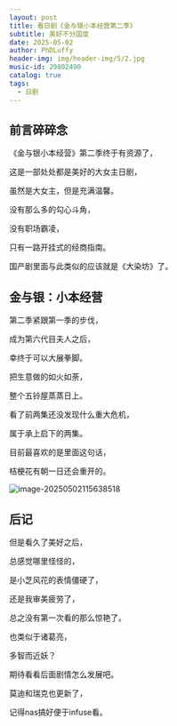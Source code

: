 ```yaml
---
layout: post
title: 看日剧《金与银小本经营第二季》
subtitle: 美好不分国度
date: 2025-05-02
author: PhDLuffy
header-img: img/header-img/5/2.jpg
music-id: 29802490
catalog: true
tags:
  - 日剧
---
```


## 前言碎碎念

《金与银小本经营》第二季终于有资源了，

这是一部处处都是美好的大女主日剧，

虽然是大女主，但是充满温馨。

没有那么多的勾心斗角，

没有职场霸凌，

只有一路开挂式的经商指南。

国产剧里面与此类似的应该就是《大染坊》了。

## 金与银：小本经营

第二季紧跟第一季的步伐，

成为第六代目夫人之后，

幸终于可以大展拳脚。

把生意做的如火如荼，

整个五铃屋蒸蒸日上。

看了前两集还没发现什么重大危机，

属于承上启下的两集。

目前最喜欢的是里面这句话，

桔梗花有朝一日还会重开的。

![image-20250502115638518](https://fastly.jsdelivr.net/gh/PhDLuffy/PicGo@master/img/202505021156594.png)

## 后记

但是看久了美好之后，

总感觉哪里怪怪的，

是小芝风花的表情僵硬了，

还是我审美疲劳了，

总之没有第一次看的那么惊艳了。

也类似于诸葛亮，

多智而近妖？

期待看看后面剧情怎么发展吧。

莫迪和瑞克也更新了，

记得nas搞好便于infuse看。
